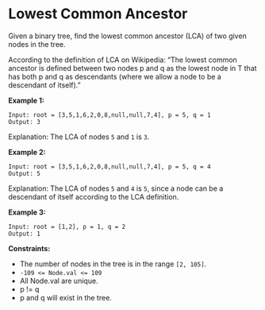 # Lowest Common Ancestor

Given a binary tree, find the lowest common ancestor (LCA) of two given nodes in the tree.

According to the definition of LCA on Wikipedia: “The lowest common ancestor is defined between two nodes p and q as the lowest node in T that has both p and q as descendants (where we allow a node to be a descendant of itself).”

**Example 1:**

```
Input: root = [3,5,1,6,2,0,8,null,null,7,4], p = 5, q = 1
Output: 3
```

Explanation: The LCA of nodes `5` and `1` is `3`.

**Example 2:**

```
Input: root = [3,5,1,6,2,0,8,null,null,7,4], p = 5, q = 4
Output: 5
```

Explanation: The LCA of nodes `5` and `4` is `5`, since a node can be a descendant of itself according to the LCA definition.

**Example 3:**

```
Input: root = [1,2], p = 1, q = 2
Output: 1
```
 
**Constraints:**

- The number of nodes in the tree is in the range `[2, 105]`.
- `-109 <= Node.val <= 109`
- All Node.val are unique.
- p != q
- p and q will exist in the tree.